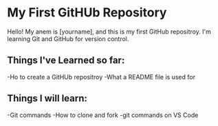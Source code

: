 # My First GitHUb Repository
Hello! My anem is [yourname], and this is my first GitHub repositroy.
I'm learning Git and GitHub for version control.

## Things I've Learned so far:
-Ho to create a GitHUb repositroy
-What a README file is used for

## Things I will learn:
-Git commands
-How to clone and fork
-git commands on VS Code
